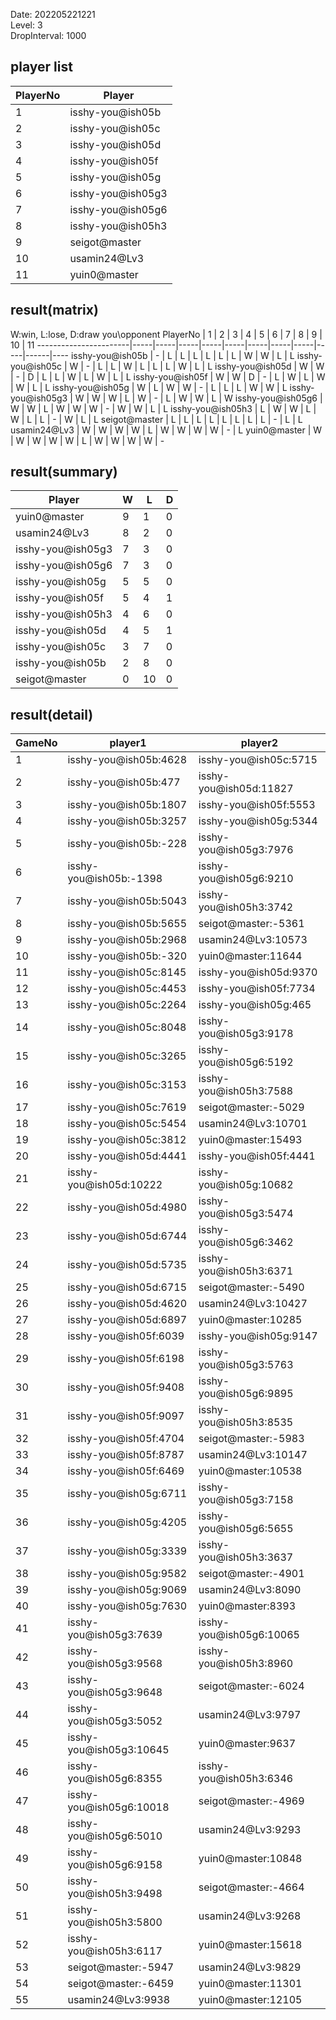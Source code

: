 Date: 202205221221  
Level: 3  
DropInterval: 1000  
## player list
PlayerNo  |  Player
----------|-------------------
1         |  isshy-you@ish05b
2         |  isshy-you@ish05c
3         |  isshy-you@ish05d
4         |  isshy-you@ish05f
5         |  isshy-you@ish05g
6         |  isshy-you@ish05g3
7         |  isshy-you@ish05g6
8         |  isshy-you@ish05h3
9         |  seigot@master
10        |  usamin24@Lv3
11        |  yuin0@master
## result(matrix)
W:win, L:lose, D:draw
you\opponent PlayerNo  |  1  |  2  |  3  |  4  |  5  |  6  |  7  |  8  |  9  |  10  |  11
-----------------------|-----|-----|-----|-----|-----|-----|-----|-----|-----|------|----
isshy-you@ish05b       |  -  |  L  |  L  |  L  |  L  |  L  |  L  |  W  |  W  |  L   |  L
isshy-you@ish05c       |  W  |  -  |  L  |  L  |  W  |  L  |  L  |  L  |  W  |  L   |  L
isshy-you@ish05d       |  W  |  W  |  -  |  D  |  L  |  L  |  W  |  L  |  W  |  L   |  L
isshy-you@ish05f       |  W  |  W  |  D  |  -  |  L  |  W  |  L  |  W  |  W  |  L   |  L
isshy-you@ish05g       |  W  |  L  |  W  |  W  |  -  |  L  |  L  |  L  |  W  |  W   |  L
isshy-you@ish05g3      |  W  |  W  |  W  |  L  |  W  |  -  |  L  |  W  |  W  |  L   |  W
isshy-you@ish05g6      |  W  |  W  |  L  |  W  |  W  |  W  |  -  |  W  |  W  |  L   |  L
isshy-you@ish05h3      |  L  |  W  |  W  |  L  |  W  |  L  |  L  |  -  |  W  |  L   |  L
seigot@master          |  L  |  L  |  L  |  L  |  L  |  L  |  L  |  L  |  -  |  L   |  L
usamin24@Lv3           |  W  |  W  |  W  |  W  |  L  |  W  |  W  |  W  |  W  |  -   |  L
yuin0@master           |  W  |  W  |  W  |  W  |  W  |  L  |  W  |  W  |  W  |  W   |  -
## result(summary)
Player             |  W  |  L   |  D
-------------------|-----|------|---
yuin0@master       |  9  |  1   |  0
usamin24@Lv3       |  8  |  2   |  0
isshy-you@ish05g3  |  7  |  3   |  0
isshy-you@ish05g6  |  7  |  3   |  0
isshy-you@ish05g   |  5  |  5   |  0
isshy-you@ish05f   |  5  |  4   |  1
isshy-you@ish05h3  |  4  |  6   |  0
isshy-you@ish05d   |  4  |  5   |  1
isshy-you@ish05c   |  3  |  7   |  0
isshy-you@ish05b   |  2  |  8   |  0
seigot@master      |  0  |  10  |  0
## result(detail)
GameNo  |  player1                  |  player2
--------|---------------------------|-------------------------
1       |  isshy-you@ish05b:4628    |  isshy-you@ish05c:5715
2       |  isshy-you@ish05b:477     |  isshy-you@ish05d:11827
3       |  isshy-you@ish05b:1807    |  isshy-you@ish05f:5553
4       |  isshy-you@ish05b:3257    |  isshy-you@ish05g:5344
5       |  isshy-you@ish05b:-228    |  isshy-you@ish05g3:7976
6       |  isshy-you@ish05b:-1398   |  isshy-you@ish05g6:9210
7       |  isshy-you@ish05b:5043    |  isshy-you@ish05h3:3742
8       |  isshy-you@ish05b:5655    |  seigot@master:-5361
9       |  isshy-you@ish05b:2968    |  usamin24@Lv3:10573
10      |  isshy-you@ish05b:-320    |  yuin0@master:11644
11      |  isshy-you@ish05c:8145    |  isshy-you@ish05d:9370
12      |  isshy-you@ish05c:4453    |  isshy-you@ish05f:7734
13      |  isshy-you@ish05c:2264    |  isshy-you@ish05g:465
14      |  isshy-you@ish05c:8048    |  isshy-you@ish05g3:9178
15      |  isshy-you@ish05c:3265    |  isshy-you@ish05g6:5192
16      |  isshy-you@ish05c:3153    |  isshy-you@ish05h3:7588
17      |  isshy-you@ish05c:7619    |  seigot@master:-5029
18      |  isshy-you@ish05c:5454    |  usamin24@Lv3:10701
19      |  isshy-you@ish05c:3812    |  yuin0@master:15493
20      |  isshy-you@ish05d:4441    |  isshy-you@ish05f:4441
21      |  isshy-you@ish05d:10222   |  isshy-you@ish05g:10682
22      |  isshy-you@ish05d:4980    |  isshy-you@ish05g3:5474
23      |  isshy-you@ish05d:6744    |  isshy-you@ish05g6:3462
24      |  isshy-you@ish05d:5735    |  isshy-you@ish05h3:6371
25      |  isshy-you@ish05d:6715    |  seigot@master:-5490
26      |  isshy-you@ish05d:4620    |  usamin24@Lv3:10427
27      |  isshy-you@ish05d:6897    |  yuin0@master:10285
28      |  isshy-you@ish05f:6039    |  isshy-you@ish05g:9147
29      |  isshy-you@ish05f:6198    |  isshy-you@ish05g3:5763
30      |  isshy-you@ish05f:9408    |  isshy-you@ish05g6:9895
31      |  isshy-you@ish05f:9097    |  isshy-you@ish05h3:8535
32      |  isshy-you@ish05f:4704    |  seigot@master:-5983
33      |  isshy-you@ish05f:8787    |  usamin24@Lv3:10147
34      |  isshy-you@ish05f:6469    |  yuin0@master:10538
35      |  isshy-you@ish05g:6711    |  isshy-you@ish05g3:7158
36      |  isshy-you@ish05g:4205    |  isshy-you@ish05g6:5655
37      |  isshy-you@ish05g:3339    |  isshy-you@ish05h3:3637
38      |  isshy-you@ish05g:9582    |  seigot@master:-4901
39      |  isshy-you@ish05g:9069    |  usamin24@Lv3:8090
40      |  isshy-you@ish05g:7630    |  yuin0@master:8393
41      |  isshy-you@ish05g3:7639   |  isshy-you@ish05g6:10065
42      |  isshy-you@ish05g3:9568   |  isshy-you@ish05h3:8960
43      |  isshy-you@ish05g3:9648   |  seigot@master:-6024
44      |  isshy-you@ish05g3:5052   |  usamin24@Lv3:9797
45      |  isshy-you@ish05g3:10645  |  yuin0@master:9637
46      |  isshy-you@ish05g6:8355   |  isshy-you@ish05h3:6346
47      |  isshy-you@ish05g6:10018  |  seigot@master:-4969
48      |  isshy-you@ish05g6:5010   |  usamin24@Lv3:9293
49      |  isshy-you@ish05g6:9158   |  yuin0@master:10848
50      |  isshy-you@ish05h3:9498   |  seigot@master:-4664
51      |  isshy-you@ish05h3:5800   |  usamin24@Lv3:9268
52      |  isshy-you@ish05h3:6117   |  yuin0@master:15618
53      |  seigot@master:-5947      |  usamin24@Lv3:9829
54      |  seigot@master:-6459      |  yuin0@master:11301
55      |  usamin24@Lv3:9938        |  yuin0@master:12105
